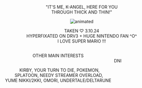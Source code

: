 <p align="center"> "IT'S ME, K-ANGEL, HERE FOR YOU
<br>
THROUGH THICK AND THIN!"</p>
<p align="center">
  <img src="https://cdn.discordapp.com/attachments/1196304361731661864/1220622602528100362/kangel_yayyy.gif?ex=660f9c62&is=65fd2762&hm=954c133980ad85ad83e9c74200f67663390a7ece9bdc8a558009062e8630955d&" alt="animated" />
</p>
<p align="center"> TAKEN ♡ 3.10.24
<br>
HYPERFIXATED ON DRV3 + HUGE NINTENDO FAN ^O^
<br>
I LOVE SUPER MARIO !!!
</p>
<br>
 &nbsp; &nbsp; &nbsp; &nbsp; &nbsp; &nbsp; &nbsp; &nbsp; &nbsp; &nbsp; &nbsp; &nbsp;OTHER MAIN INTERESTS&nbsp; &nbsp; &nbsp; &nbsp; &nbsp; &nbsp;&nbsp; &nbsp; &nbsp; &nbsp; &nbsp; &nbsp; &nbsp; &nbsp; &nbsp; &nbsp; &nbsp; &nbsp; &nbsp; &nbsp; &nbsp; &nbsp; &nbsp; &nbsp; &nbsp; &nbsp; &nbsp; &nbsp; &nbsp; &nbsp; &nbsp; &nbsp; &nbsp; &nbsp; &nbsp; &nbsp; &nbsp; &nbsp; &nbsp; &nbsp; &nbsp; &nbsp; &nbsp; &nbsp; &nbsp; &nbsp; &nbsp; &nbsp; &nbsp; &nbsp; &nbsp; &nbsp; &nbsp; &nbsp; &nbsp; &nbsp; &nbsp; &nbsp; &nbsp; &nbsp; &nbsp; &nbsp; &nbsp; &nbsp; &nbsp; &nbsp; &nbsp; &nbsp; &nbsp; &nbsp; &nbsp; &nbsp; &nbsp; &nbsp; &nbsp; &nbsp; &nbsp; &nbsp;DNI

 &nbsp; &nbsp; &nbsp; &nbsp; &nbsp; &nbsp; KIRBY, YOUR TURN TO DIE, POKEMON, 
<br>
 &nbsp; &nbsp; &nbsp; &nbsp; SPLATOON, NEEDY STREAMER OVERLOAD, 
<br>
YUME NIKKI/2KKI, OMORI, UNDERTALE/DELTARUNE

